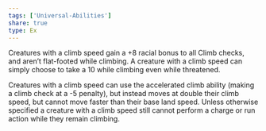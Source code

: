 ```yaml
---
tags: ['Universal-Abilities']
share: true
type: Ex
---
```

Creatures with a climb speed gain a +8 racial bonus to all Climb checks, and aren’t flat-footed while climbing. A creature with a climb speed can simply choose to take a 10 while climbing even while threatened.

Creatures with a climb speed can use the accelerated climb ability (making a climb check at a -5 penalty), but instead moves at double their climb speed, but cannot move faster than their base land speed. Unless otherwise specified a creature with a climb speed still cannot perform a charge or run action while they remain climbing.
